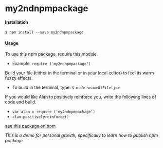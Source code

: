 # my2ndnpmpackage

#### Installation
`$ npm install --save my2ndnpmpackage`

#### Usage
To use this npm package, require this module.
* Example:
`require ('my2ndnpmpackage')`

Build your file (either in the terminal or in your local editor) to feel its warm fuzzy effects.
* To build in the terminal, type: `$ node <nameOfFile.js>`

If you would like Alan to positively reinforce you, write the following lines of code and build.
* `var alan = require ('my2ndnpmpackage')`
* `alan.positivelyreinforce()`

[see this package on npm](https://www.npmjs.com/package/my2ndnpmpackage)

_This is a demo for personal growth, specifically to learn how to publish npm package._
